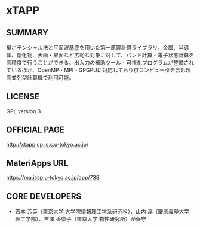 # xTAPP 

## SUMMARY 

 擬ポテンシャル法と平面波基底を用いた第一原理計算ライブラリ。金属、半導体、酸化物、表面・界面など広範な対象に対して、バンド計算・電子状態計算を高精度で行うことができる。出入力の補助ツール・可視化プログラムが整備されているほか、OpenMP・MPI・GPGPUに対応しており京コンピュータを含む超高並列型計算機で利用可能。

## LICENSE 

 GPL version 3

## OFFICIAL PAGE 

 http://xtapp.cp.is.s.u-tokyo.ac.jp/

## MateriApps URL 

 https://ma.issp.u-tokyo.ac.jp/app/738

## CORE DEVELOPERS 

- 吉本 芳英（東京大学 大学院情報理工学系研究科）、山内 淳（慶應義塾大学 理工学部）、吉澤 香奈子（東京大学 物性研究所）が保守
